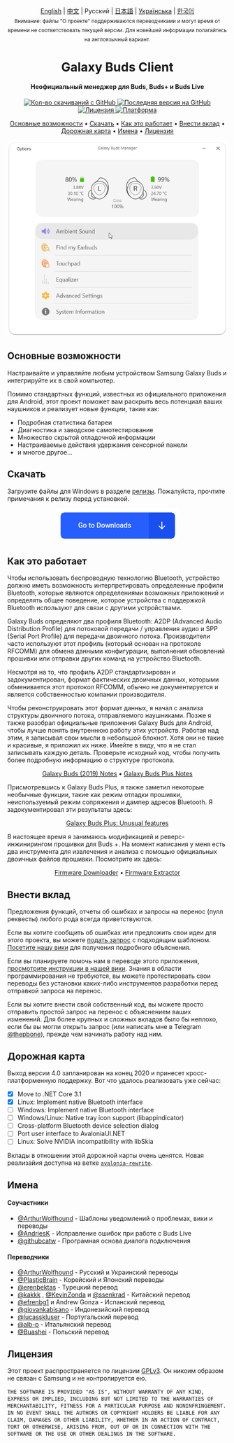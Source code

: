 <p align="center">
  <a href="./README.md">English</a> | <a href="./README_chs.md">中文</a> | Русский | <a href="./README_jpn.md">日本語</a> | <a href="./README_ukr.md">Українська</a> | <a href="./README_kor.md">한국어</a><br>
    <sub>Внимание: файлы "О проекте" поддерживаются переводчиками и могут время от времени не соответствовать текущей версии. Для новейшей информации полагайтесь на англоязычный вариант.</sub>
</p>
<h1 align="center">
  Galaxy Buds Client
  <br>
</h1>
<h4 align="center">Неофициальный менеджер для Buds, Buds+ и Buds Live</h4>
<p align="center">
  <a href="https://github.com/ThePBone/GalaxyBudsClient/releases">
    <img alt="Кол-во скачиваний с GitHub" src="https://img.shields.io/github/downloads/thepbone/galaxybudsclient/total">
  </a>
  <a href="https://github.com/ThePBone/GalaxyBudsClient/releases">
  	<img alt="Последняя версия на GitHub" src="https://img.shields.io/github/v/release/thepbone/galaxybudsclient">
  </a>
  <a href="https://github.com/ThePBone/GalaxyBudsClient/blob/master/LICENSE">
      <img alt="Лицензия" src="https://img.shields.io/github/license/thepbone/galaxybudsclient">
  </a>
  <a href="https://github.com/ThePBone/GalaxyBudsClient/releases">
    <img alt="Платформа" src="https://img.shields.io/badge/platform-Windows-yellowgreen">
  </a>
</p>
<p align="center">
  <a href="#основные-возможности">Основные возможности</a> •
  <a href="#скачать">Скачать</a> •
  <a href="#как-это-работает">Как это работает</a> •
  <a href="#внести-вклад">Внести вклад</a> •
  <a href="#дорожная-карта">Дорожная карта</a> •
  <a href="#имена">Имена</a> •
  <a href="#лицензия">Лицензия</a> 
</p>


<p align="center">
    <a href="#"><img alt="Screenshot" src="screenshots/screencap.gif"></a>
</p>

## Основные возможности

Настраивайте и управляйте любым устройством Samsung Galaxy Buds и интегрируйте их в свой компьютер.

Помимо стандартных функций, известных из официального приложения для Android, этот проект поможет вам раскрыть весь потенциал ваших наушников и реализует новые функции, такие как:

* Подробная статистика батареи
* Диагностика и заводское самотестирование
* Множество скрытой отладочной информации
* Настраиваемые действия удержания сенсорной панели
* и многое другое...

## Скачать

Загрузите файлы для Windows в разделе [релизы](https://github.com/ThePBone/GalaxyBudsClient/releases). Пожалуйста, прочтите примечания к релизу перед установкой.

<p align="center">
    <a href="https://github.com/ThePBone/GalaxyBudsClient/releases"><img alt="Download" src="screenshots/download.png"></a>
</p>

## Как это работает

Чтобы использовать беспроводную технологию Bluetooth, устройство должно иметь возможность интерпретировать определенные профили Bluetooth, которые являются определениями возможных приложений и определять общее поведение, которое устройства с поддержкой Bluetooth используют для связи с другими устройствами. 

Galaxy Buds определяют два профиля Bluetooth: A2DP (Advanced Audio Distribution Profile) для потоковой передачи / управления аудио и SPP (Serial Port Profile) для передачи двоичного потока. Производители часто используют этот профиль (который основан на протоколе RFCOMM) для обмена данными конфигурации, выполнения обновлений прошивки или отправки других команд на устройство Bluetooth.

Несмотря на то, что профиль A2DP стандартизирован и задокументирован, формат фактических двоичных данных, которыми обменивается этот протокол RFCOMM, обычно не документируется и является собственностью компании производителя.

Чтобы реконструировать этот формат данных, я начал с анализа структуры двоичного потока, отправляемого наушниками. Позже я также разобрал официальные приложения Galaxy Buds для Android, чтобы лучше понять внутреннюю работу этих устройств. Работая над этим, я записывал свои мысли в небольшой блокнот. Хотя они не такие и красивые, я приложил их ниже. Имейте в виду, что я не стал записывать каждую деталь. Проверьте исходный код, чтобы получить более подробную информацию о структуре протокола.

<p align="center">
  <a href="https://github.com/ThePBone/GalaxyBudsClient/blob/master/GalaxyBudsRFCommProtocol.md">Galaxy Buds (2019) Notes</a> •
  <a href="https://github.com/ThePBone/GalaxyBudsClient/blob/master/Galaxy%20Buds%20Plus%20RFComm%20Protocol%20Notes.md">Galaxy Buds Plus Notes</a>
</p>


Присмотревшись к Galaxy Buds Plus, я также заметил некоторые необычные функции, такие как режим отладки прошивки, неиспользуемый режим сопряжения и дампер адресов Bluetooth. Я задокументировал эти результаты здесь:

<p align="center">
  <a href="https://github.com/ThePBone/GalaxyBudsClient/blob/master/GalaxyBudsPlus_HiddenDebugFeatures.md">Galaxy Buds Plus: Unusual features</a>
</p>

В настоящее время я занимаюсь модификацией и реверс-инжинирингом прошивки для Buds +. На момент написания у меня есть два инструмента для извлечения и анализа с помощью официальных двоичных файлов прошивки. Посмотрите их здесь:

<p align="center">
  <a href="https://github.com/ThePBone/GalaxyBudsFirmwareDownloader">Firmware Downloader</a> •
  <a href="https://github.com/ThePBone/GalaxyBudsFirmwareExtractor">Firmware Extractor</a>
</p>

## Внести вклад

Предложения функций, отчеты об ошибках и запросы на перенос (пулл реквесты) любого рода всегда приветствуются.

Если вы хотите сообщить об ошибках или предложить свои идеи для этого проекта, вы можете [подать запрос](https://github.com/ThePBone/GalaxyBudsClient/issues/new/choose) с подходящим шаблоном. [Посетите нашу вики](https://github.com/ThePBone/GalaxyBudsClient/wiki/2.-How-to-submit-issues) для получения подробного объяснения.

Если вы планируете помочь нам в переводе этого приложения, [просмотрите инструкции в нашей вики](https://github.com/ThePBone/GalaxyBudsClient/wiki/3.-How-to-help-with-translations). Знания в области программирования не требуются, вы можете протестировать свои переводы без установки каких-либо инструментов разработки перед отправкой запроса на перенос.

Если вы хотите внести свой собственный код, вы можете просто отправить простой запрос на перенос с объяснением ваших изменений. Для более крупных и сложных вкладов было бы неплохо, если бы вы могли открыть запрос (или написать мне в Telegram [@thepbone](https://t.me/thepbone)), прежде чем начинать работу над ним.

## Дорожная карта

Выход версии 4.0 запланирован на конец 2020 и принесет кросс-платформенную поддержку. Вот что удалось реализовать уже сейчас:


- [x] Move to .NET Core 3.1
- [x] Linux: Implement native Bluetooth interface
- [ ] Windows: Implement native Bluetooth interface
- [ ] Windows/Linux: Native tray icon support (libappindicator)
- [ ] Cross-platform Bluetooth device selection dialog
- [ ] Port user interface to AvaloniaUI.NET
- [ ] Linux: Solve NVIDIA incompatibility with libSkia

Вклады в отношении этой дорожной карты очень ценятся. Новая реализайия доступна на ветке [`avalonia-rewrite`](https://github.com/ThePBone/GalaxyBudsClient/tree/avalonia-rewrite).


## Имена

#### Соучастники

* [@ArthurWolfhound](https://github.com/ArthurWolfhound) - Шаблоны уведомлений о проблемах, вики и переводы
* [@AndriesK](https://github.com/AndriesK) - Исправление ошибок при работе с Buds Live
* [@githubcatw](https://github.com/githubcatw) - Програмная основа диалога подключения

#### Переводчики

* [@ArthurWolfhound](https://github.com/ArthurWolfhound) - Русский и Украинский переводы
* [@PlasticBrain](https://github.com/fhalfkg) - Корейский и Японский переводы
* [@erenbektas](https://github.com/erenbektas) - Турецкий перевод
* [@kakkk](https://github.com/kakkk) , [@KevinZonda](https://github.com/KevinZonda) и [@ssenkrad](https://github.com/ssenkrad) - Китайский перевод
* [@efrenbg1](https://github.com/efrenbg1) и Andrew Gonza - Испанский перевод
* [@giovankabisano](https://github.com/giovankabisano) - Индонезийский перевод
* [@lucasskluser](https://github.com/lucasskluser) - Португальский перевод
* [@alb-p](https://github.com/alb-p) - Итальянский перевод
* [@Buashei](https://github.com/Buashei) - Польский перевод

## Лицензия

Этот проект распространяется по лицензии [GPLv3](LICENSE). Он никоим образом не связан с Samsung и не контролируется ею.

```
THE SOFTWARE IS PROVIDED "AS IS", WITHOUT WARRANTY OF ANY KIND, EXPRESS OR IMPLIED, INCLUDING BUT NOT LIMITED TO THE WARRANTIES OF MERCHANTABILITY, FITNESS FOR A PARTICULAR PURPOSE AND NONINFRINGEMENT. IN NO EVENT SHALL THE AUTHORS OR COPYRIGHT HOLDERS BE LIABLE FOR ANY CLAIM, DAMAGES OR OTHER LIABILITY, WHETHER IN AN ACTION OF CONTRACT, TORT OR OTHERWISE, ARISING FROM, OUT OF OR IN CONNECTION WITH THE SOFTWARE OR THE USE OR OTHER DEALINGS IN THE SOFTWARE.
```

